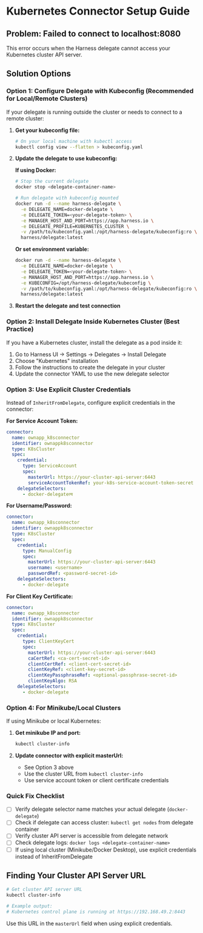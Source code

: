 # Kubernetes Connector Setup Guide

## Problem: Failed to connect to localhost:8080

This error occurs when the Harness delegate cannot access your Kubernetes cluster API server.

## Solution Options

### Option 1: Configure Delegate with Kubeconfig (Recommended for Local/Remote Clusters)

If your delegate is running outside the cluster or needs to connect to a remote cluster:

1. **Get your kubeconfig file:**
   ```bash
   # On your local machine with kubectl access
   kubectl config view --flatten > kubeconfig.yaml
   ```

2. **Update the delegate to use kubeconfig:**
   
   **If using Docker:**
   ```bash
   # Stop the current delegate
   docker stop <delegate-container-name>
   
   # Run delegate with kubeconfig mounted
   docker run -d --name harness-delegate \
     -e DELEGATE_NAME=docker-delegate \
     -e DELEGATE_TOKEN=<your-delegate-token> \
     -e MANAGER_HOST_AND_PORT=https://app.harness.io \
     -e DELEGATE_PROFILE=KUBERNETES_CLUSTER \
     -v /path/to/kubeconfig.yaml:/opt/harness-delegate/kubeconfig:ro \
     harness/delegate:latest
   ```
   
   **Or set environment variable:**
   ```bash
   docker run -d --name harness-delegate \
     -e DELEGATE_NAME=docker-delegate \
     -e DELEGATE_TOKEN=<your-delegate-token> \
     -e MANAGER_HOST_AND_PORT=https://app.harness.io \
     -e KUBECONFIG=/opt/harness-delegate/kubeconfig \
     -v /path/to/kubeconfig.yaml:/opt/harness-delegate/kubeconfig:ro \
     harness/delegate:latest
   ```

3. **Restart the delegate and test connection**

### Option 2: Install Delegate Inside Kubernetes Cluster (Best Practice)

If you have a Kubernetes cluster, install the delegate as a pod inside it:

1. Go to Harness UI → Settings → Delegates → Install Delegate
2. Choose "Kubernetes" installation
3. Follow the instructions to create the delegate in your cluster
4. Update the connector YAML to use the new delegate selector

### Option 3: Use Explicit Cluster Credentials

Instead of `InheritFromDelegate`, configure explicit credentials in the connector:

**For Service Account Token:**
```yaml
connector:
  name: ownapp_k8sconnector
  identifier: ownappk8sconnector
  type: K8sCluster
  spec:
    credential:
      type: ServiceAccount
      spec:
        masterUrl: https://your-cluster-api-server:6443
        serviceAccountTokenRef: your-k8s-service-account-token-secret
    delegateSelectors:
      - docker-delegateत्य
```

**For Username/Password:**
```yaml
connector:
  name: ownapp_k8sconnector
  identifier: ownappk8sconnector
  type: K8sCluster
  spec:
    credential:
      type: ManualConfig
      spec:
        masterUrl: https://your-cluster-api-server:6443
        username: <username>
        passwordRef: <password-secret-id>
    delegateSelectors:
      - docker-delegate
```

**For Client Key Certificate:**
```yaml
connector:
  name: ownapp_k8sconnector
  identifier: ownappk8sconnector
  type: K8sCluster
  spec:
    credential:
      type: ClientKeyCert
      spec:
        masterUrl: https://your-cluster-api-server:6443
        caCertRef: <ca-cert-secret-id>
        clientCertRef: <client-cert-secret-id>
        clientKeyRef: <client-key-secret-id>
        clientKeyPassphraseRef: <optional-passphrase-secret-id>
        clientKeyAlgo: RSA
    delegateSelectors:
      - docker-delegate
```

### Option 4: For Minikube/Local Clusters

If using Minikube or local Kubernetes:

1. **Get minikube IP and port:**
   ```bash
   kubectl cluster-info
   ```

2. **Update connector with explicit masterUrl:**
   - See Option 3 above
   - Use the cluster URL from `kubectl cluster-info`
   - Use service account token or client certificate credentials

### Quick Fix Checklist

- [ ] Verify delegate selector name matches your actual delegate (`docker-delegate`)
- [ ] Check if delegate can access cluster: `kubectl get nodes` from delegate container
- [ ] Verify cluster API server is accessible from delegate network
- [ ] Check delegate logs: `docker logs <delegate-container-name>`
- [ ] If using local cluster (Minikube/Docker Desktop), use explicit credentials instead of InheritFromDelegate

## Finding Your Cluster API Server URL

```bash
# Get cluster API server URL
kubectl cluster-info

# Example output:
# Kubernetes control plane is running at https://192.168.49.2:8443
```

Use this URL in the `masterUrl` field when using explicit credentials.

